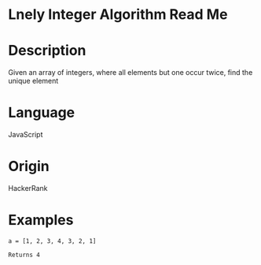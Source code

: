 # Lnely Integer Algorithm Read Me

# Description

Given an array of integers, where all elements but one occur twice, find the unique element

# Language

JavaScript

# Origin

HackerRank

# Examples

```
a = [1, 2, 3, 4, 3, 2, 1]

Returns 4
```